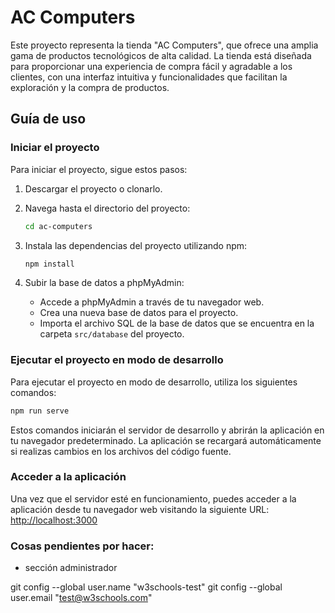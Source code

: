 # AC Computers
Este proyecto representa la tienda "AC Computers", que ofrece una amplia gama de productos tecnológicos de alta calidad. La tienda está diseñada para proporcionar una experiencia de compra fácil y agradable a los clientes, con una interfaz intuitiva y funcionalidades que facilitan la exploración y la compra de productos.

## Guía de uso

### Iniciar el proyecto
Para iniciar el proyecto, sigue estos pasos:

1. Descargar el proyecto o clonarlo.

2. Navega hasta el directorio del proyecto:
   ```bash
   cd ac-computers
   ```

3. Instala las dependencias del proyecto utilizando npm:
   ```bash
   npm install 
   ```

4. Subir la base de datos a phpMyAdmin:
   - Accede a phpMyAdmin a través de tu navegador web.
   - Crea una nueva base de datos para el proyecto.
   - Importa el archivo SQL de la base de datos que se encuentra en la carpeta `src/database` del proyecto.

### Ejecutar el proyecto en modo de desarrollo
Para ejecutar el proyecto en modo de desarrollo, utiliza los siguientes comandos:
```bash
npm run serve
```

Estos comandos iniciarán el servidor de desarrollo y abrirán la aplicación en tu navegador predeterminado. La aplicación se recargará automáticamente si realizas cambios en los archivos del código fuente.

### Acceder a la aplicación
Una vez que el servidor esté en funcionamiento, puedes acceder a la aplicación desde tu navegador web visitando la siguiente URL:
[http://localhost:3000](http://localhost:3000)


### Cosas pendientes por hacer:
- sección administrador

git config --global user.name "w3schools-test"
git config --global user.email "test@w3schools.com"